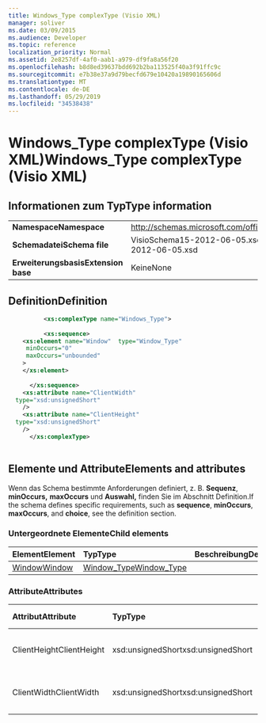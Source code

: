```yaml
---
title: Windows_Type complexType (Visio XML)
manager: soliver
ms.date: 03/09/2015
ms.audience: Developer
ms.topic: reference
localization_priority: Normal
ms.assetid: 2e8257df-4af0-aab1-a979-df9fa8a56f20
ms.openlocfilehash: b8d8ed39637bdd692b2ba113525f40a3f91ffc9c
ms.sourcegitcommit: e7b38e37a9d79becfd679e10420a19890165606d
ms.translationtype: MT
ms.contentlocale: de-DE
ms.lasthandoff: 05/29/2019
ms.locfileid: "34538438"
---
```

# <a name="windows_type-complextype-visio-xml"></a><span data-ttu-id="a7aa6-102">Windows_Type complexType (Visio XML)</span><span class="sxs-lookup"><span data-stu-id="a7aa6-102">Windows_Type complexType (Visio XML)</span></span>

## <a name="type-information"></a><span data-ttu-id="a7aa6-103">Informationen zum Typ</span><span class="sxs-lookup"><span data-stu-id="a7aa6-103">Type information</span></span>

|||
|:-----|:-----|
|<span data-ttu-id="a7aa6-104">**Namespace**</span><span class="sxs-lookup"><span data-stu-id="a7aa6-104">**Namespace**</span></span> <br/> |http://schemas.microsoft.com/office/visio/2011/1/core  <br/> |
|<span data-ttu-id="a7aa6-105">**Schemadatei**</span><span class="sxs-lookup"><span data-stu-id="a7aa6-105">**Schema file**</span></span> <br/> |<span data-ttu-id="a7aa6-106">VisioSchema15-2012-06-05.xsd</span><span class="sxs-lookup"><span data-stu-id="a7aa6-106">VisioSchema15-2012-06-05.xsd</span></span>  <br/> |
|<span data-ttu-id="a7aa6-107">**Erweiterungsbasis**</span><span class="sxs-lookup"><span data-stu-id="a7aa6-107">**Extension base**</span></span> <br/> |<span data-ttu-id="a7aa6-108">Keine</span><span class="sxs-lookup"><span data-stu-id="a7aa6-108">None</span></span>  <br/> |
   
## <a name="definition"></a><span data-ttu-id="a7aa6-109">Definition</span><span class="sxs-lookup"><span data-stu-id="a7aa6-109">Definition</span></span>

```XML
          <xs:complexType name="Windows_Type">
          
          <xs:sequence>
    <xs:element name="Window"  type="Window_Type"
     minOccurs="0"
     maxOccurs="unbounded"
    >
    </xs:element>
    
      </xs:sequence>
    <xs:attribute name="ClientWidth"
  type="xsd:unsignedShort"
    />
    <xs:attribute name="ClientHeight"
  type="xsd:unsignedShort"
    />
      </xs:complexType>
      
```

## <a name="elements-and-attributes"></a><span data-ttu-id="a7aa6-110">Elemente und Attribute</span><span class="sxs-lookup"><span data-stu-id="a7aa6-110">Elements and attributes</span></span>

<span data-ttu-id="a7aa6-111">Wenn das Schema bestimmte Anforderungen definiert, z. B. **Sequenz**, **minOccurs,** **maxOccurs** und **Auswahl,** finden Sie im Abschnitt Definition.</span><span class="sxs-lookup"><span data-stu-id="a7aa6-111">If the schema defines specific requirements, such as **sequence**, **minOccurs**, **maxOccurs**, and **choice**, see the definition section.</span></span> 
  
### <a name="child-elements"></a><span data-ttu-id="a7aa6-112">Untergeordnete Elemente</span><span class="sxs-lookup"><span data-stu-id="a7aa6-112">Child elements</span></span>

|<span data-ttu-id="a7aa6-113">**Element**</span><span class="sxs-lookup"><span data-stu-id="a7aa6-113">**Element**</span></span>|<span data-ttu-id="a7aa6-114">**Typ**</span><span class="sxs-lookup"><span data-stu-id="a7aa6-114">**Type**</span></span>|<span data-ttu-id="a7aa6-115">**Beschreibung**</span><span class="sxs-lookup"><span data-stu-id="a7aa6-115">**Description**</span></span>|
|:-----|:-----|:-----|
|[<span data-ttu-id="a7aa6-116">Window</span><span class="sxs-lookup"><span data-stu-id="a7aa6-116">Window</span></span>](window-element-windows_type-complextypevisio-xml.md) <br/> |[<span data-ttu-id="a7aa6-117">Window_Type</span><span class="sxs-lookup"><span data-stu-id="a7aa6-117">Window_Type</span></span>](window_type-complextypevisio-xml.md) <br/> ||
   
### <a name="attributes"></a><span data-ttu-id="a7aa6-118">Attribute</span><span class="sxs-lookup"><span data-stu-id="a7aa6-118">Attributes</span></span>

|<span data-ttu-id="a7aa6-119">**Attribut**</span><span class="sxs-lookup"><span data-stu-id="a7aa6-119">**Attribute**</span></span>|<span data-ttu-id="a7aa6-120">**Typ**</span><span class="sxs-lookup"><span data-stu-id="a7aa6-120">**Type**</span></span>|<span data-ttu-id="a7aa6-121">**Erforderlich**</span><span class="sxs-lookup"><span data-stu-id="a7aa6-121">**Required**</span></span>|<span data-ttu-id="a7aa6-122">**Beschreibung**</span><span class="sxs-lookup"><span data-stu-id="a7aa6-122">**Description**</span></span>|<span data-ttu-id="a7aa6-123">**Mögliche Werte**</span><span class="sxs-lookup"><span data-stu-id="a7aa6-123">**Possible values**</span></span>|
|:-----|:-----|:-----|:-----|:-----|
|<span data-ttu-id="a7aa6-124">ClientHeight</span><span class="sxs-lookup"><span data-stu-id="a7aa6-124">ClientHeight</span></span>  <br/> |<span data-ttu-id="a7aa6-125">xsd:unsignedShort</span><span class="sxs-lookup"><span data-stu-id="a7aa6-125">xsd:unsignedShort</span></span>  <br/> |<span data-ttu-id="a7aa6-126">Optional</span><span class="sxs-lookup"><span data-stu-id="a7aa6-126">optional</span></span>  <br/> ||<span data-ttu-id="a7aa6-127">Werte des Typs xsd:unsignedShort.</span><span class="sxs-lookup"><span data-stu-id="a7aa6-127">Values of the xsd:unsignedShort type.</span></span>  <br/> |
|<span data-ttu-id="a7aa6-128">ClientWidth</span><span class="sxs-lookup"><span data-stu-id="a7aa6-128">ClientWidth</span></span>  <br/> |<span data-ttu-id="a7aa6-129">xsd:unsignedShort</span><span class="sxs-lookup"><span data-stu-id="a7aa6-129">xsd:unsignedShort</span></span>  <br/> |<span data-ttu-id="a7aa6-130">Optional</span><span class="sxs-lookup"><span data-stu-id="a7aa6-130">optional</span></span>  <br/> ||<span data-ttu-id="a7aa6-131">Werte des Typs xsd:unsignedShort.</span><span class="sxs-lookup"><span data-stu-id="a7aa6-131">Values of the xsd:unsignedShort type.</span></span>  <br/> |
   

